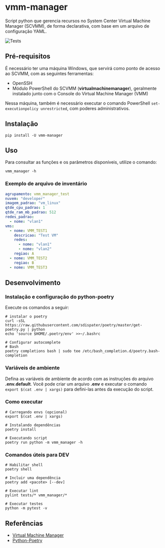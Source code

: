 # vmm-manager

Script python que gerencia recursos no System Center Virtual Machine Manager (SCVMM), de forma declarativa, com base em um arquivo de configuração YAML.

![Tests](https://github.com/MP-ES/vmm_manager/workflows/Tests/badge.svg)

## Pré-requisitos

É necessário ter uma máquina Windows, que servirá como ponto de acesso ao SCVMM, com as seguintes ferramentas:

- OpenSSH
- Módulo PowerShell do SCVMM (**virtualmachinemanager**), geralmente instalado junto com o Console do Virtual Machine Manager (VMM)
  
Nessa máquina, também é necessário executar o comando PowerShell `set-executionpolicy unrestricted`, com poderes administrativos.

## Instalação

```shell
pip install -U vmm-manager
```

## Uso

Para consultar as funções e os parâmetros disponíveis, utilize o comando:

```shell
vmm_manager -h
```

### Exemplo de arquivo de inventário

```yaml
agrupamento: vmm_manager_test
nuvem: "developer"
imagem_padrao: "vm_linux"
qtde_cpu_padrao: 1
qtde_ram_mb_padrao: 512
redes_padrao:
  - nome: "vlan1"
vms:
  - nome: VMM_TEST1
    descricao: "Test VM"
    redes:
      - nome: "vlan1"
      - nome: "vlan2"
    regiao: A
  - nome: VMM_TEST2
    regiao: B
  - nome: VMM_TEST3
```

## Desenvolvimento

### Instalação e configuração do python-poetry

Execute os comandos a seguir:

```shell
# instalar o poetry
curl -sSL https://raw.githubusercontent.com/sdispater/poetry/master/get-poetry.py | python
echo 'source $HOME/.poetry/env' >>~/.bashrc

# Configurar autocomplete
# Bash
poetry completions bash | sudo tee /etc/bash_completion.d/poetry.bash-completion
```

### Variáveis de ambiente

Defina as variáveis de ambiente de acordo com as instruções do arquivo **.env.default**. Você pode criar um arquivo **.env** e executar o comando `export $(cat .env | xargs)` para defini-las antes da execução do script.

### Como executar

```shell
# Carregando envs (opcional)
export $(cat .env | xargs)

# Instalando dependências
poetry install

# Executando script
poetry run python -m vmm_manager -h
```

### Comandos úteis para DEV

```shell
# Habilitar shell
poetry shell

# Incluir uma dependência
poetry add <pacote> [--dev]

# Executar lint
pylint tests/* vmm_manager/*

# Executar testes
python -m pytest -v
```

## Referências

- [Virtual Machine Manager](https://docs.microsoft.com/en-us/powershell/module/virtualmachinemanager/?view=systemcenter-ps-2019)
- [Python-Poetry](https://python-poetry.org/)

